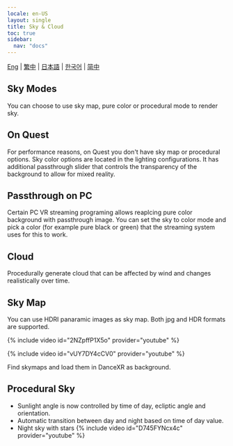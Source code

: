 ```yaml
---
locale: en-US
layout: single
title: Sky & Cloud
toc: true
sidebar:
  nav: "docs"
---
```

[Eng](/dancexr/features/skymap) | [繁中](/tw/dancexr/features/skymap) | [日本語](/jp/dancexr/features/skymap) | [한국어](/kr/dancexr/features/skymap) | [简中](/zh/dancexr/features/skymap)


## Sky Modes
You can choose to use sky map, pure color or procedural mode to render sky.

## On Quest
For performance reasons, on Quest you don't have sky map or procedural options. Sky color options are located in the lighting configurations. It has additional passthrough slider that controls the transparency of the background to allow for mixed reality.

## Passthrough on PC
Certain PC VR streaming programing allows reaplcing pure color background with passthrough image. You can set the sky to color mode and pick a color (for example pure black or green) that the streaming system uses for this to work.

## Cloud
Procedurally generate cloud that can be affected by wind and changes realistically over time. 

## Sky Map
You can use HDRI panaramic images as sky map. Both jpg and HDR formats are supported.

{% include video id="2NZpffP1X5o" provider="youtube" %}

{% include video id="vUY7DY4cCV0" provider="youtube" %}

Find skymaps and load them in DanceXR as background.

## Procedural Sky
* Sunlight angle is now controlled by time of day, ecliptic angle and orientation.
* Automatic transition between day and night based on time of day value.
* Night sky with stars
{% include video id="D745FYNcx4c" provider="youtube" %}